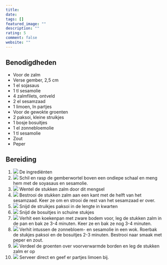 ```yaml
---
title: 
date: 
tags: []
featured_image: ""
description: ""
rating: 5
comment: false
website: ""
---
```


## Benodigdheden

-   Voor de zalm
-   Verse gember, 2,5 cm 
-   1  el sojasaus 
-   1  tl sesamolie 
-   4  zalmfilets, ontveld 
-   2  el sesamzaad 
-   1  limoen, In partjes 
-   Voor de gewokte groenten
-   2  paksoi, kleine struikjes 
-   1  bosje bosuitjes 
-   1  el zonnebloemolie 
-   1  tl sesamolie 
-   Zout 
-   Peper 

## Bereiding

1.  ![](https://cinc-prod-west.s3.amazonaws.com/media/user-images/thumbs/1000_1000_nocrop/pxPGagymTW.jpg)  De ingrediënten 
2.  ![](https://cinc-prod-west.s3.amazonaws.com/media/user-images/thumbs/1000_1000_nocrop/m8gPYM2ie5.jpg)  Schil en rasp de gemberwortel boven een ondiepe schaal en meng hem met de soyasaus en sesamolie. 
3.  ![](https://cinc-prod-west.s3.amazonaws.com/media/user-images/thumbs/1000_1000_nocrop/8qgNQASGzZ.jpg)  Wentel de stukken zalm door dit mengsel 
4.  ![](https://cinc-prod-west.s3.amazonaws.com/media/user-images/thumbs/1000_1000_nocrop/MuHNYxVPdX.jpg)  Bestrooi de stukken zalm aan een kant met de helft van het sesamzaad. Keer ze om en strooi de rest van het sesamzaad er over. 
5.  ![](https://cinc-prod-west.s3.amazonaws.com/media/user-images/thumbs/1000_1000_nocrop/CBchNZdRku.jpg)  Snijd de struikjes paksoi in de lengte in kwarten 
6.  ![](https://cinc-prod-west.s3.amazonaws.com/media/user-images/thumbs/1000_1000_nocrop/8LYNsbzm2T.jpg)  Snijd de bosuitjes in schuine stukjes 
7.  ![](https://cinc-prod-west.s3.amazonaws.com/media/user-images/thumbs/1000_1000_nocrop/fdDwZeQC6y.jpg)  Verhit een koekenpan met zware bodem voor, leg de stukken zalm in de pan en bak ze 3-4 minuten. Keer ze en bak ze nog 3-4 minuten. 
8.  ![](https://cinc-prod-west.s3.amazonaws.com/media/user-images/thumbs/1000_1000_nocrop/qPwbUhSevY.jpg)  Verhit intussen de zonnebloem- en sesamolie in een wok. Roerbak de stukjes paksoi en de bosuitjes 2-3 minuten. Bestrooi naar smaak met peper en zout. 
9.  ![](https://cinc-prod-west.s3.amazonaws.com/media/user-images/thumbs/1000_1000_nocrop/dj8nzrgCD2.jpg)  Verdeel de groenten over voorverwarmde borden en leg de stukken zalm er op 
10.  ![](https://cinc-prod-west.s3.amazonaws.com/media/user-images/thumbs/1000_1000_nocrop/5GtfQ4mJPW.jpg)  Serveer direct en geef er partjes limoen bij.